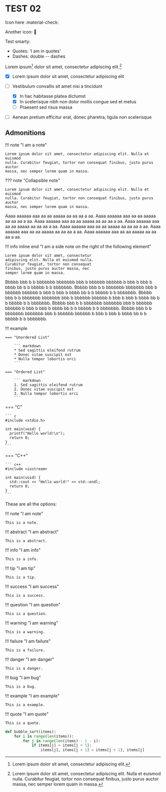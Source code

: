# TEST 02

Icon here :material-check:

Another icon: :pushpin:

Test smarty:

- Quotes: 'I am in quotes'
- Dashes: double -- dashes


Lorem ipsum[^1] dolor sit amet, consectetur adipiscing elit.[^2]

[^1]: Lorem ipsum dolor sit amet, consectetur adipiscing elit.


[^2]:
    Lorem ipsum dolor sit amet, consectetur adipiscing elit. Nulla et euismod
    nulla. Curabitur feugiat, tortor non consequat finibus, justo purus auctor
    massa, nec semper lorem quam in massa.

- [x] Lorem ipsum dolor sit amet, consectetur adipiscing elit
- [ ] Vestibulum convallis sit amet nisi a tincidunt
    * [x] In hac habitasse platea dictumst
    * [x] In scelerisque nibh non dolor mollis congue sed et metus
    * [ ] Praesent sed risus massa
- [ ] Aenean pretium efficitur erat, donec pharetra, ligula non scelerisque


## Admonitions

!!! note "I am a note"

    Lorem ipsum dolor sit amet, consectetur adipiscing elit. Nulla et euismod
    nulla. Curabitur feugiat, tortor non consequat finibus, justo purus auctor
    massa, nec semper lorem quam in massa.

??? note "Collapsible note"

    Lorem ipsum dolor sit amet, consectetur adipiscing elit. Nulla et euismod
    nulla. Curabitur feugiat, tortor non consequat finibus, justo purus auctor
    massa, nec semper lorem quam in massa.

Aaaa aaaaaa aaa aa aa aaaaa aa aa aa a aa. Aaaa aaaaaa aaa aa aa aaaaa aa aa aa a aa. Aaaa aaaaaa aaa aa aa aaaaa aa aa aa a aa. Aaaa aaaaaa aaa aa aa aaaaa aa aa aa a aa. Aaaa aaaaaa aaa aa aa aaaaa aa aa aa a aa. Aaaa aaaaaa aaa aa aa aaaaa aa aa aa a aa. Aaaa aaaaaa aaa aa aa aaaaa aa aa aa a aa. 

!!! info inline end "I am a side note on the right of the following element"

    Lorem ipsum dolor sit amet, consectetur
    adipiscing elit. Nulla et euismod nulla.
    Curabitur feugiat, tortor non consequat
    finibus, justo purus auctor massa, nec
    semper lorem quam in massa.

Bbbbb bbb b b bbbbbbb bbbbbbb bbb b bbbbbb bbbbbb b bbb b bbb b bbbb bb b b bbbbb b b bbbbbbb. Bbbbb bbb b b bbbbbbb bbbbbbb bbb b bbbbbb bbbbbb b bbb b bbb b bbbb bb b b bbbbb b b bbbbbbb. Bbbbb bbb b b bbbbbbb bbbbbbb bbb b bbbbbb bbbbbb b bbb b bbb b bbbb bb b b bbbbb b b bbbbbbb. Bbbbb bbb b b bbbbbbb bbbbbbb bbb b bbbbbb bbbbbb b bbb b bbb b bbbb bb b b bbbbb b b bbbbbbb. Bbbbb bbb b b bbbbbbb bbbbbbb bbb b bbbbbb bbbbbb b bbb b bbb b bbbb bb b b bbbbb b b bbbbbbb. 

!!! example

    === "Unordered List"

        ``` markdown
        * Sed sagittis eleifend rutrum
        * Donec vitae suscipit est
        * Nulla tempor lobortis orci
        ```

    === "Ordered List"

        ``` markdown
        1. Sed sagittis eleifend rutrum
        2. Donec vitae suscipit est
        3. Nulla tempor lobortis orci
        ```



=== "C"

    ``` c
    #include <stdio.h>

    int main(void) {
      printf("Hello world!\n");
      return 0;
    }
    ```

=== "C++"

    ``` c++
    #include <iostream>

    int main(void) {
      std::cout << "Hello world!" << std::endl;
      return 0;
    }
    ```


These are all the options:


!!! note "I am note"

    This is a note.

!!! abstract "I am abstract"

    This is a abstract.

!!! info "I am info"

    This is a info.

!!! tip "I am tip"

    This is a tip.

!!! success "I am success"

    This is a success.

!!! question "I am question"

    This is a question.

!!! warning "I am warning"

    This is a warning.

!!! failure "I am failure"

    This is a failure.

!!! danger "I am danger"

    This is a danger.

!!! bug "I am bug"

    This is a bug.

!!! example "I am example"

    This is a example.

!!! quote "I am quote"

    This is a quote.

``` py title="bubble_sort.py"
def bubble_sort(items):
    for i in range(len(items)):
        for j in range(len(items) - 1 - i):
            if items[j] > items[j + 1]:
                items[j], items[j + 1] = items[j + 1], items[j]
```
